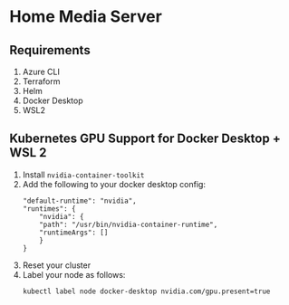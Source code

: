 # Home Media Server

## Requirements
1. Azure CLI
1. Terraform
1. Helm
1. Docker Desktop
1. WSL2

## Kubernetes GPU Support for Docker Desktop + WSL 2
1. Install `nvidia-container-toolkit` 
1. Add the following to your docker desktop config:
    ```
    "default-runtime": "nvidia",
    "runtimes": {
        "nvidia": {
        "path": "/usr/bin/nvidia-container-runtime",
        "runtimeArgs": []
        }
    }
    ```
1. Reset your cluster
1. Label your node as follows:
    ``` shell
    kubectl label node docker-desktop nvidia.com/gpu.present=true
    ```
